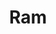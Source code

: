 ---
layout: doctor
profilePic : https://firebasestorage.googleapis.com/v0/b/dr-appointment-booking-app.appspot.com/o/ForPrac360%2Flogo.jpeg?alt=media&token=2a711c2b-50d4-4a92-aedf-f873c8e05df3&_gl=1*k9avfj*_ga*MTM3OTExNTkyMi4xNjk4MjIxMjY4*_ga_CW55HF8NVT*MTY5ODUwMzYzNC4xMy4xLjE2OTg1MDM2NTcuMzcuMC4w
title: Ram
specialties: Orthopedics
description: Test
yearsOfExp: 4
location: Adyar
contact: 5656677788
hospitalName: SUSI Tharan MUL Hospital
avl_days: MNM
_id: 6650af9a52c3714aa95b2add
---